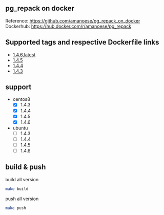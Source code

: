 pg_repack on docker
---

Reference: https://github.com/amanoese/pg_repack_on_docker  
Dockerhub: https://hub.docker.com/r/amanoese/pg_repack  

## Supported tags and respective Dockerfile links
 - [1.4.6,latest](https://github.com/amanoese/pg_repack_on_docker/blob/master/src/centos8/1.4.6/Dockerfile)
 - [1.4.5](https://github.com/amanoese/pg_repack_on_docker/blob/master/src/centos8/1.4.5/Dockerfile)
 - [1.4.4](https://github.com/amanoese/pg_repack_on_docker/blob/master/src/centos8/1.4.4/Dockerfile)
 - [1.4.3](https://github.com/amanoese/pg_repack_on_docker/blob/master/src/centos8/1.4.3/Dockerfile)

## support

- centos8
  - [x]  1.4.3
  - [x]  1.4.4
  - [x]  1.4.5
  - [x]  1.4.6
- ubuntu
  - [ ]  1.4.3
  - [ ]  1.4.4
  - [ ]  1.4.5
  - [ ]  1.4.6
## build & push

build all version

```sh
make build
```

push all version
```sh
make push
```
